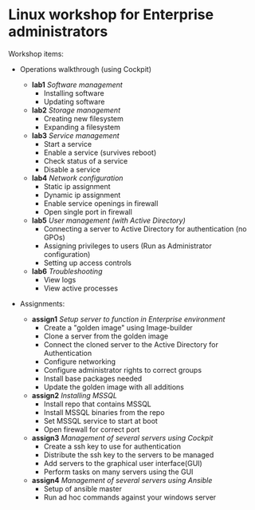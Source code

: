 # Linux workshop for Enterprise administrators

Workshop items:
- Operations walkthrough (using Cockpit)
  - **lab1** *Software management*
    - Installing software
    - Updating software
  - **lab2** *Storage management*
    - Creating new filesystem
    - Expanding a filesystem
  - **lab3** *Service management*
    - Start a service
    - Enable a service (survives reboot)
    - Check status of a service
    - Disable a service
  - **lab4** *Network configuration*
    - Static ip assignment
    - Dynamic ip assignment
    - Enable service openings in firewall
    - Open single port in firewall
  - **lab5** *User management (with Active Directory)*
    - Connecting a server to Active Directory for authentication (no GPOs)
    - Assigning privileges to users (Run as Administrator configuration)
    - Setting up access controls
  - **lab6** *Troubleshooting*
    - View logs
    - View active processes

- Assignments:
  - **assign1** *Setup server to function in Enterprise environment*
    - Create a "golden image" using Image-builder
    - Clone a server from the golden image
    - Connect the cloned server to the Active Directory for Authentication
    - Configure networking
    - Configure administrator rights to correct groups
    - Install base packages needed
    - Update the golden image with all additions
  - **assign2** *Installing MSSQL*
    - Install repo that contains MSSQL
    - Install MSSQL binaries from the repo
    - Set MSSQL service to start at boot
    - Open firewall for correct port
  - **assign3** *Management of several servers using Cockpit*
    - Create a ssh key to use for authentication
    - Distribute the ssh key to the servers to be managed
    - Add servers to the graphical user interface(GUI)
    - Perform tasks on many servers using the GUI
  - **assign4** *Management of several servers using Ansible*
    - Setup of ansible master
    - Run ad hoc commands against your windows server

